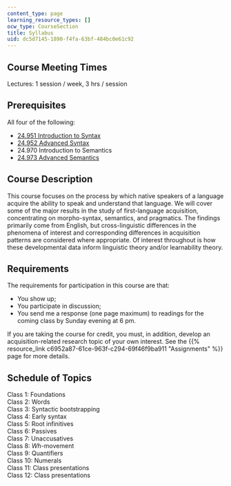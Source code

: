 ```yaml
---
content_type: page
learning_resource_types: []
ocw_type: CourseSection
title: Syllabus
uid: dc5d7145-1890-f4fa-63bf-484bc0e61c92
---
```


Course Meeting Times
--------------------

Lectures: 1 session / week, 3 hrs / session

Prerequisites
-------------

All four of the following:

*   [24.951 Introduction to Syntax](/courses/24-951-introduction-to-syntax-fall-2003)
*   [24.952 Advanced Syntax](/courses/24-952-advanced-syntax-spring-2007)
*   24.970 Introduction to Semantics
*   [24.973 Advanced Semantics](/courses/24-973-advanced-semantics-spring-2009)

Course Description
------------------

This course focuses on the process by which native speakers of a language acquire the ability to speak and understand that language. We will cover some of the major results in the study of first-language acquisition, concentrating on morpho-syntax, semantics, and pragmatics. The findings primarily come from English, but cross-linguistic differences in the phenomena of interest and corresponding differences in acquisition patterns are considered where appropriate. Of interest throughout is how these developmental data inform linguistic theory and/or learnability theory.

Requirements
------------

The requirements for participation in this course are that:

*   You show up;
*   You participate in discussion;
*   You send me a response (one page maximum) to readings for the coming class by Sunday evening at 6 pm.

If you are taking the course for credit, you must, in addition, develop an acquisition-related research topic of your own interest. See the {{% resource_link c6952a87-61ce-963f-c294-69f46f9ba911 "Assignments" %}} page for more details.

Schedule of Topics
------------------

Class 1: Foundations  
Class 2: Words  
Class 3: Syntactic bootstrapping  
Class 4: Early syntax  
Class 5: Root infinitives  
Class 6: Passives  
Class 7: Unaccusatives  
Class 8: _Wh_\-movement  
Class 9: Quantifiers  
Class 10: Numerals  
Class 11: Class presentations  
Class 12: Class presentations